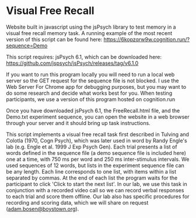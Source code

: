 # Visual Free Recall
Website built in javascript using the jsPsych library to test memory in a visual free recall memory task.
A running example of the most recent version of this script can be found here: https://6kopzqrw9w.cognition.run/?sequence=Demo

This script requires:
jsPsych 6.1, which can be downloaded here: https://github.com/jspsych/jsPsych/releases/tag/v6.1.0

If you want to run this program locally you will need to run a local web server so the GET request for the sequence file is not blocked.  I use the Web Server For Chrome app for debugging purposes, but you may want to do some research and decide what works best for you. When testing participants, we use a version of this program hosted on cognition.run

Once you have downloaded jsPsych 6.1, the FreeRecall.html file, and the Demo.txt experiment sequence, you can open the website in a web browser through your server and it should bring up task instructions.

This script implements a visual free recall task first described in Tulving and Colotla (1970, Cogn Psych), which was later used in word by Randy Engle's lab (e.g. Engle et al. 1999 J Exp Psych Gen). Each trial presents a list of words defined in the sequence file (a demo sequence file is included here) one at a time, with 750 ms per word and 250 ms inter-stimulus intervals. We used sequences of 12 words, but lists in the experiment sequence file can be any length. Each line corresponds to one list, with items within a list separated by commas. At the end of each list the program waits for the participant to click 'Click to start the next list'.  In our lab, we use this task in conjunction with a recorded video call so we can record verbal responses to each trial and score them offline.  Our lab also has specific procedures for recording and scoring data, which we will share on request (adam.bosen@boystown.org).
